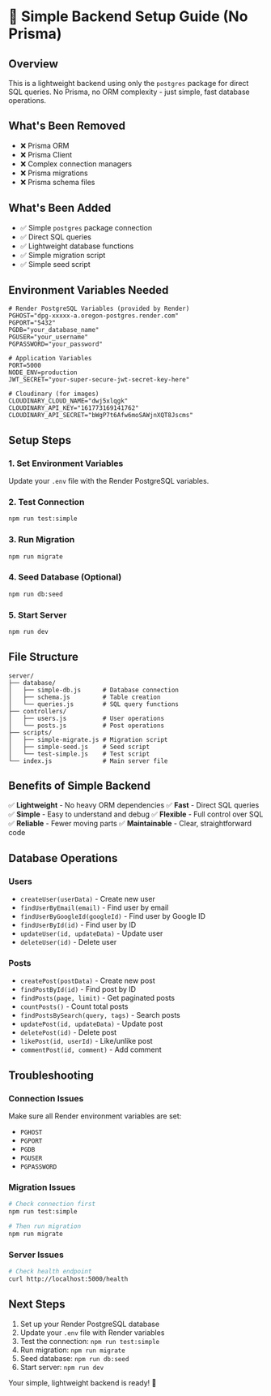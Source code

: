 # 🚀 Simple Backend Setup Guide (No Prisma)

## Overview

This is a lightweight backend using only the `postgres` package for direct SQL queries. No Prisma, no ORM complexity - just simple, fast database operations.

## What's Been Removed

- ❌ Prisma ORM
- ❌ Prisma Client
- ❌ Complex connection managers
- ❌ Prisma migrations
- ❌ Prisma schema files

## What's Been Added

- ✅ Simple `postgres` package connection
- ✅ Direct SQL queries
- ✅ Lightweight database functions
- ✅ Simple migration script
- ✅ Simple seed script

## Environment Variables Needed

```env
# Render PostgreSQL Variables (provided by Render)
PGHOST="dpg-xxxxx-a.oregon-postgres.render.com"
PGPORT="5432"
PGDB="your_database_name"
PGUSER="your_username"
PGPASSWORD="your_password"

# Application Variables
PORT=5000
NODE_ENV=production
JWT_SECRET="your-super-secure-jwt-secret-key-here"

# Cloudinary (for images)
CLOUDINARY_CLOUD_NAME="dwj5xlqgk"
CLOUDINARY_API_KEY="161773169141762"
CLOUDINARY_API_SECRET="bWgP7t6Afw6moSAWjnXQT8Jscms"
```

## Setup Steps

### 1. Set Environment Variables

Update your `.env` file with the Render PostgreSQL variables.

### 2. Test Connection

```bash
npm run test:simple
```

### 3. Run Migration

```bash
npm run migrate
```

### 4. Seed Database (Optional)

```bash
npm run db:seed
```

### 5. Start Server

```bash
npm run dev
```

## File Structure

```
server/
├── database/
│   ├── simple-db.js      # Database connection
│   ├── schema.js         # Table creation
│   └── queries.js        # SQL query functions
├── controllers/
│   ├── users.js          # User operations
│   └── posts.js          # Post operations
├── scripts/
│   ├── simple-migrate.js # Migration script
│   ├── simple-seed.js    # Seed script
│   └── test-simple.js    # Test script
└── index.js              # Main server file
```

## Benefits of Simple Backend

✅ **Lightweight** - No heavy ORM dependencies
✅ **Fast** - Direct SQL queries
✅ **Simple** - Easy to understand and debug
✅ **Flexible** - Full control over SQL
✅ **Reliable** - Fewer moving parts
✅ **Maintainable** - Clear, straightforward code

## Database Operations

### Users

- `createUser(userData)` - Create new user
- `findUserByEmail(email)` - Find user by email
- `findUserByGoogleId(googleId)` - Find user by Google ID
- `findUserById(id)` - Find user by ID
- `updateUser(id, updateData)` - Update user
- `deleteUser(id)` - Delete user

### Posts

- `createPost(postData)` - Create new post
- `findPostById(id)` - Find post by ID
- `findPosts(page, limit)` - Get paginated posts
- `countPosts()` - Count total posts
- `findPostsBySearch(query, tags)` - Search posts
- `updatePost(id, updateData)` - Update post
- `deletePost(id)` - Delete post
- `likePost(id, userId)` - Like/unlike post
- `commentPost(id, comment)` - Add comment

## Troubleshooting

### Connection Issues

Make sure all Render environment variables are set:

- `PGHOST`
- `PGPORT`
- `PGDB`
- `PGUSER`
- `PGPASSWORD`

### Migration Issues

```bash
# Check connection first
npm run test:simple

# Then run migration
npm run migrate
```

### Server Issues

```bash
# Check health endpoint
curl http://localhost:5000/health
```

## Next Steps

1. Set up your Render PostgreSQL database
2. Update your `.env` file with Render variables
3. Test the connection: `npm run test:simple`
4. Run migration: `npm run migrate`
5. Seed database: `npm run db:seed`
6. Start server: `npm run dev`

Your simple, lightweight backend is ready! 🎉
